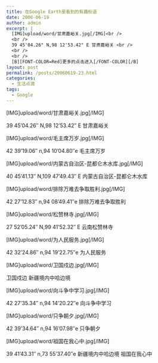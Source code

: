 ```yaml
---
title: 在Google Earth里看到的有趣标语
date: 2006-06-19
author: admin
excerpt: |
  [IMG]upload/word/甘肃嘉峪关.jpg[/IMG]<br />
  <br />
  39 45'04.26" N,98 12'53.42" E 甘肃嘉峪关 <br />
  <br />
  <br />
  [B][FONT-COLOR=Red]更多的点击进入[/FONT-COLOR][/B]
layout: post
permalink: /posts/20060619-23.html
categories:
  - 生活点滴
tags:
  - Google
---
```

[IMG]upload/word/甘肃嘉峪关.jpg[/IMG]

39 45&#8217;04.26&#8243; N,98 12&#8217;53.42&#8243; E 甘肃嘉峪关 

[IMG]upload/word/毛主席万岁.jpg[/IMG]

42 39&#8217;19.06&#8243; n,94 10&#8217;04.80&#8243;e 毛主席万岁 

[IMG]upload/word/内蒙古自治区-昆都仑木水库.jpg[/IMG]

40 45&#8217;41.13&#8243; N,109 47&#8217;49.43&#8243; E 内蒙古自治区-昆都仑木水库 

[IMG]upload/word/排除万难去争取胜利.jpg[/IMG]

42 27&#8217;12.83&#8243; n,94 08&#8217;49.41&#8243;e 排除万难去争取胜利 

[IMG]upload/word/松赞林寺.jpg[/IMG]

27 52&#8217;05.24&#8243; N,99 41&#8217;52.32&#8243; E 云南松赞林寺 

[IMG]upload/word/为人民服务.jpg[/IMG]

42 32&#8217;24.86&#8243; n,94 19&#8217;22.75&#8243;e 为人民服务 

[IMG]upload/word/卫国戍边.jpg[/IMG]

卫国戍边 新疆境内中哈边境

[IMG]upload/word/向斗争中学习.jpg[/IMG]

42 27&#8217;35.34&#8243; n,94 14&#8217;20.22&#8243;e 向斗争中学习 

[IMG]upload/word/只争朝夕.jpg[/IMG]

42 39&#8217;34.64&#8243; n,94 16&#8217;07.98&#8243;e 只争朝夕 

[IMG]upload/word/祖国在我心中.jpg[/IMG]

39 41&#8217;43.31&#8243; n,73 55&#8217;37.40&#8243;e 新疆境内中哈边境 祖国在我心中